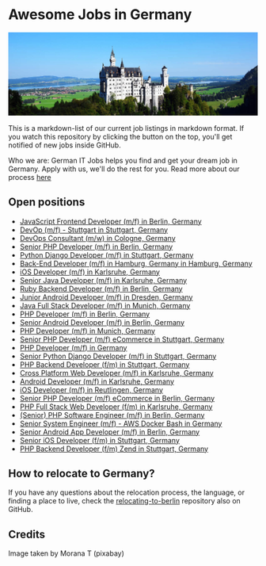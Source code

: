 # Awesome Jobs in Germany

![Neuschwanstein castle](neuschwanstein-in-germany.jpg)

This is a markdown-list of our current job listings in markdown format. If you watch this repository by clicking the button on the top, you'll get notified of new jobs inside GitHub.

Who we are: German IT Jobs helps you find and get your dream job in Germany. Apply with us, we'll do the rest for you. Read more about our process [here](http://www.germanitjobs.com/easy-job-application-process/)

## Open positions
* [JavaScript Frontend Developer (m/f) in Berlin, Germany](http://germanitjobs.com/job/javascript-frontend-developer-mf)
* [DevOp (m/f) - Stuttgart in Stuttgart, Germany](http://germanitjobs.com/job/devop-mf)
* [DevOps Consultant (m/w) in Cologne, Germany](http://germanitjobs.com/job/devops-consultant-mw)
* [Senior PHP Developer (m/f) in Berlin, Germany](http://germanitjobs.com/job/senior-php-developer-mf)
* [Python Django Developer (m/f) in Stuttgart, Germany](http://germanitjobs.com/job/python-django-developer-mf)
* [Back-End Developer (m/f) in Hamburg, Germany in Hamburg, Germany](http://germanitjobs.com/job/back-end-developer-mf-hamburg-germany)
* [iOS Developer (m/f) in Karlsruhe, Germany](http://germanitjobs.com/job/ios-developer-mf-2)
* [Senior Java Developer (m/f) in Karlsruhe, Germany](http://germanitjobs.com/job/senior-java-developer-mf)
* [Ruby Backend Developer (m/f) in Berlin, Germany](http://germanitjobs.com/job/ruby-beckend-developer-mf)
* [Junior Android Developer (m/f) in Dresden, Germany](http://germanitjobs.com/job/junior-android-developer-mf)
* [Java Full Stack Developer (m/f) in Munich, Germany](http://germanitjobs.com/job/java-full-stack-developer-mf)
* [PHP Developer (m/f) in Berlin, Germany](http://germanitjobs.com/job/php-developer-mf)
* [Senior Android Developer (m/f) in Berlin, Germany](http://germanitjobs.com/job/senior-android-developer-mf)
* [PHP Developer (m/f) in Munich, Germany](http://germanitjobs.com/job/php-developer-mf-2)
* [Senior PHP Developer (m/f) eCommerce in Stuttgart, Germany](http://germanitjobs.com/job/senior-php-developer-mf-ecommerce)
* [PHP Developer (m/f) in Germany](http://germanitjobs.com/job/php-developer-mf-3)
* [Senior Python Django Developer (m/f) in Stuttgart, Germany](http://germanitjobs.com/job/senior-python-django-developer-mf)
* [PHP Backend Developer (f/m) in Stuttgart, Germany](http://germanitjobs.com/job/php-backend-developer-fm)
* [Cross Platform Web Developer (m/f) in Karlsruhe, Germany](http://germanitjobs.com/job/cross-platform-web-developer-mf)
* [Android Developer (m/f) in Karlsruhe, Germany](http://germanitjobs.com/job/android-developer-mf)
* [iOS Developer (m/f) in Reutlingen, Germany](http://germanitjobs.com/job/ios-developer-mf)
* [Senior PHP Developer (m/f) eCommerce in Berlin, Germany](http://germanitjobs.com/job/senior-php-developer-mf-ecommerce-2)
* [PHP Full Stack Web Developer (f/m) in Karlsruhe, Germany](http://germanitjobs.com/job/php-full-stack-web-developer)
* [(Senior) PHP Software Engineer (m/f) in Berlin, Germany](http://germanitjobs.com/job/senior-php-software-engineer-mf)
* [Senior System Engineer (m/f) - AWS Docker Bash in Germany](http://germanitjobs.com/job/senior-system-engineer-mf-aws-docker-bash)
* [Senior Android App Developer (m/f) in Berlin, Germany](http://germanitjobs.com/job/senior-android-app-developer-mf)
* [Senior iOS Developer (f/m) in Stuttgart, Germany](http://germanitjobs.com/job/senior-ios-developer-fm)
* [PHP Backend Developer (f/m) Zend in Stuttgart, Germany](http://germanitjobs.com/job/php-backend-developer-fm-2)

## How to relocate to Germany?
If you have any questions about the relocation process, the language, or finding a place to live, check the [relocating-to-berlin](https://github.com/azproduction/relocating-to-berlin) repository also on GitHub.

## Credits
Image taken by Morana T (pixabay)
